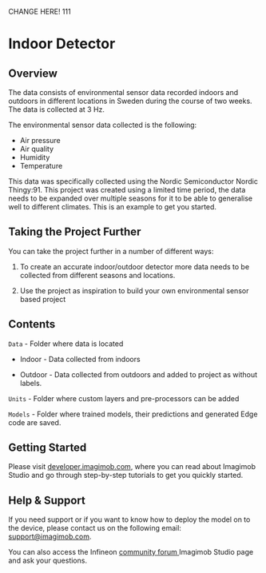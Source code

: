 CHANGE HERE! 111


# Indoor Detector

## Overview

The data consists of environmental sensor data recorded indoors and outdoors in different locations in Sweden during the course of two weeks. The data is collected at 3 Hz. 

The environmental sensor data collected is the following:

- Air pressure
- Air quality
- Humidity
- Temperature

This data was specifically collected using the Nordic Semiconductor Nordic Thingy:91. This project was created using a limited time period, the data needs to be expanded over multiple seasons for it to be able to generalise well to different climates. This is an example to get you started.

## Taking the Project Further

You can take the project further in a number of different ways:

1.	To create an accurate indoor/outdoor detector more data needs to be collected from different seasons and locations.

2.	Use the project as inspiration to build your own environmental sensor based project

## Contents

`Data`	- Folder where data is located

- Indoor		- Data collected from indoors

- Outdoor	- Data collected from outdoors and added to project as without labels.

`Units`    - Folder where custom layers and pre-processors can be added

`Models` - Folder where trained models, their predictions and generated Edge code are saved.

## Getting Started

Please visit [developer.imagimob.com](https://developer.imagimob.com), where you can read about Imagimob Studio and go through step-by-step tutorials to get you quickly started.

## Help & Support

If you need support or if you want to know how to deploy the model on to the device, please contact us on the following email: [support@imagimob.com](mailto:support@imagimob.com).

You can also access the Infineon [community forum ](https://community.infineon.com/t5/Imagimob/bd-p/Imagimob/page/1) Imagimob Studio page and ask your questions.
